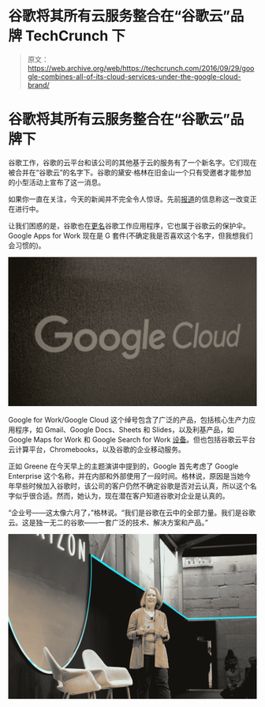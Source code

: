# 谷歌将其所有云服务整合在“谷歌云”品牌 TechCrunch 下

> 原文：<https://web.archive.org/web/https://techcrunch.com/2016/09/29/google-combines-all-of-its-cloud-services-under-the-google-cloud-brand/>

# 谷歌将其所有云服务整合在“谷歌云”品牌下

谷歌工作，谷歌的云平台和该公司的其他基于云的服务有了一个新名字。它们现在被合并在“谷歌云”的名字下。谷歌的黛安·格林在旧金山一个只有受邀者才能参加的小型活动上宣布了这一消息。

如果你一直在关注，今天的新闻并不完全令人惊讶。先前[报道](https://web.archive.org/web/20221206002534/https://www.theinformation.com/google-ditching-google-for-work-branding)的信息称这一改变正在进行中。

让我们困惑的是，谷歌也在[更名](https://web.archive.org/web/20221206002534/https://googleforwork.blogspot.com/2016/09/all-together-now-introducing-G-Suite.html)谷歌工作应用程序，它也属于谷歌云的保护伞。Google Apps for Work 现在是 G 套件(不确定我是否喜欢这个名字，但我想我们会习惯的)。

[![google_cloud_1](img/ad1bd5d97662d0ffa009b00a258da6eb.png)](https://web.archive.org/web/20221206002534/https://beta.techcrunch.com/wp-content/uploads/2016/09/google_cloud_1.jpg)

Google for Work/Google Cloud 这个绰号包含了广泛的产品，包括核心生产力应用程序，如 Gmail、Google Docs、Sheets 和 Slides，以及利基产品，如 Google Maps for Work 和 Google Search for Work [设备](https://web.archive.org/web/20221206002534/https://www.google.com/work/search/)。但也包括谷歌云平台云计算平台，Chromebooks，以及谷歌的企业移动服务。

正如 Greene 在今天早上的主题演讲中提到的，Google 首先考虑了 Google Enterprise 这个名称，并在内部和外部使用了一段时间。格林说，原因是当她今年早些时候加入谷歌时，该公司的客户仍然不确定谷歌是否对云认真，所以这个名字似乎很合适。然而，她认为，现在潜在客户知道谷歌对企业是认真的。

“企业号——这太像六月了，”格林说。“我们是谷歌在云中的全部力量。我们是谷歌云。这是独一无二的谷歌——一套广泛的技术、解决方案和产品。”

[![dsc06882](img/ca971b20c98a8af700940a08dad88a27.png)](https://web.archive.org/web/20221206002534/https://beta.techcrunch.com/wp-content/uploads/2016/09/dsc06882.jpg)
